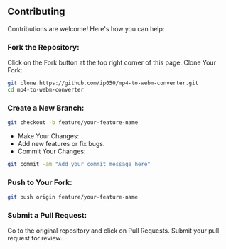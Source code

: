 ## Contributing
Contributions are welcome! Here's how you can help:

### Fork the Repository:

Click on the Fork button at the top right corner of this page.
Clone Your Fork:

```bash
git clone https://github.com/ip050/mp4-to-webm-converter.git
cd mp4-to-webm-converter
```

### Create a New Branch:

```bash
git checkout -b feature/your-feature-name
```

- Make Your Changes:
- Add new features or fix bugs.
- Commit Your Changes:

```bash
git commit -am "Add your commit message here"
```
### Push to Your Fork:

```bash
git push origin feature/your-feature-name
```
### Submit a Pull Request:

Go to the original repository and click on Pull Requests.
Submit your pull request for review.
